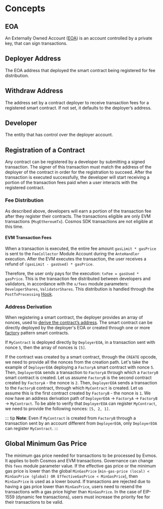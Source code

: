 <!--
order: 1
-->

# Concepts

## EOA

An Externally Owned Account ([EOA](https://ethereum.org/en/whitepaper/#ethereum-accounts)) is an account controlled by a private key, that can sign transactions.

## Deployer Address

The EOA address that deployed the smart contract being registered for fee distribution.

## Withdraw Address

The address set by a contract deployer to receive transaction fees for a registered smart contract. If not set, it defaults to the deployer’s address.

## Developer

The entity that has control over the deployer account.

## Registration of a Contract

Any contract can be registered by a developer by submitting a signed transaction. The signer of this transaction must match the address of the deployer of the contract in order for the registration to succeed. After the transaction is executed successfully, the developer will start receiving a portion of the transaction fees paid when a user interacts with the registered contract.

### Fee Distribution

As described above, developers will earn a portion of the transaction fee after they register their contracts. The transactions eligible are only EVM transactions (`MsgEthereumTx`). Cosmos SDK transactions are not eligible at this time.

#### EVM Transaction Fees

When a transaction is executed, the entire fee amount `gasLimit * gasPrice` is sent to the `FeeCollector` Module Account during the `AnteHandler` execution. After the EVM executes the transaction, the user receives a refund of `(gasLimit - gasUsed) * gasPrice`.

Therefore, the user only pays for the execution: `txFee = gasUsed * gasPrice`. This is the transaction fee distributed between developers and validators, in accordance with the `x/fees` module parameters: `DeveloperShares`, `ValidatorShares`. This distribution is handled through the `PostTxProcessing` [Hook](./05_hooks.md).

### Address Derivation

When registering a smart contract, the deployer provides an array of nonces, used to [derive the contract’s address](https://github.com/ethereum/go-ethereum/blob/d8ff53dfb8a516f47db37dbc7fd7ad18a1e8a125/crypto/crypto.go#L107-L111). The smart contract can be directly deployed by the deployer's EOA or created through one or more [factory](https://en.wikipedia.org/wiki/Factory_method_pattern) pattern smart contracts.

If `MyContract` is deployed directly by `DeployerEOA`, in a transaction sent with nonce `5`, then the array of nonces is `[5]`.

If the contract was created by a smart contract, through the `CREATE` opcode, we need to provide all the nonces from the creation path. Let's take the example of `DeployerEOA` deploying a `FactoryA` smart contract with nonce `5`. Then, `DeployerEOA` sends a transaction to `FactoryA` through which a `FactoryB` smart contract is created. Let us assume `FactoryB` is the second contract created by `FactoryA` - the nonce is `2`. Then, `DeployerEOA` sends a transaction to the `FactoryB` contract, through which `MyContract` is created. Let us assume this is the first contract created by `FactoryB` - the nonce is `1`. We now have an address derivation path of `DeployerEOA` -> `FactoryA` -> `FactoryB` -> `MyContract`. To be able to verify that `DeployerEOA` can register `MyContract`, we need to provide the following nonces: `[5, 2, 1]`.

::: tip
**Note**: Even if `MyContract` is created from `FactoryB` through a transaction sent by an account different from `DeployerEOA`, only `DeployerEOA` can register `MyContract`.
:::

## Global Minimum Gas Price

The minimum gas price needed for transactions to be processed by Evmos. It applies to both Cosmos and EVM transactions. Governance can change this `fees` module parameter value. If the effective gas price or the minimum gas price is lower than the global `MinGasPrice` (`min-gas-price (local) < MinGasPrice (global) OR EffectiveGasPrice < MinGasPrice`), then `MinGasPrice` is used as a lower bound. If transactions are rejected due to having a gas price lower than `MinGasPrice`, users need to resend the transactions with a gas price higher than `MinGasPrice`. In the case of EIP-1559 (dynamic fee transactions), users must increase the priority fee for their transactions to be valid.
